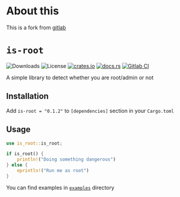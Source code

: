 # About this
This is a fork from [gitlab](https://gitlab.com/caralice/is-root)

# `is-root`

![Downloads](https://img.shields.io/crates/d/is-root)
![License](https://img.shields.io/crates/l/is-root)
[![crates.io](https://img.shields.io/crates/v/is-root?logo=rust)](https://crates.io/crates/is-root)
[![docs.rs](https://docs.rs/is-root/badge.svg)](https://docs.rs/is-root)
[![Gitlab CI](https://img.shields.io/gitlab/pipeline/johnmeow/is-root/master?logo=gitlab)](https://gitlab.com/johnmeow/is-root/-/pipelines/latest)

A simple library to detect whether you are root/admin or not

## Installation

Add `is-root = "0.1.2"` to `[dependencies]` section in your `Cargo.toml`

## Usage

```rs
use is_root::is_root;

if is_root() {
    println!("Doing something dangerous")
} else {
    eprintln!("Run me as root")
}
```

You can find examples in [`examples`](/-/tree/master/examples) directory

